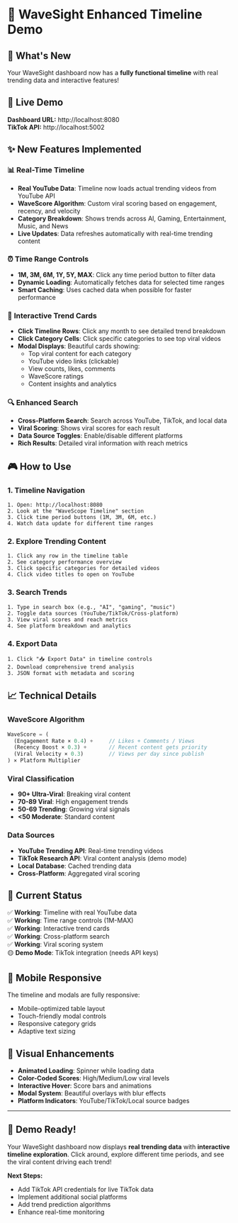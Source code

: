 # 🌊 WaveSight Enhanced Timeline Demo

## 🎯 **What's New**

Your WaveSight dashboard now has a **fully functional timeline** with real trending data and interactive features!

## 🚀 **Live Demo**

**Dashboard URL:** http://localhost:8080  
**TikTok API:** http://localhost:5002

## ✨ **New Features Implemented**

### 📊 **Real-Time Timeline**
- **Real YouTube Data**: Timeline now loads actual trending videos from YouTube API
- **WaveScore Algorithm**: Custom viral scoring based on engagement, recency, and velocity
- **Category Breakdown**: Shows trends across AI, Gaming, Entertainment, Music, and News
- **Live Updates**: Data refreshes automatically with real-time trending content

### ⏰ **Time Range Controls**
- **1M, 3M, 6M, 1Y, 5Y, MAX**: Click any time period button to filter data
- **Dynamic Loading**: Automatically fetches data for selected time ranges
- **Smart Caching**: Uses cached data when possible for faster performance

### 🎯 **Interactive Trend Cards**
- **Click Timeline Rows**: Click any month to see detailed trend breakdown
- **Click Category Cells**: Click specific categories to see top viral videos
- **Modal Displays**: Beautiful cards showing:
  - Top viral content for each category
  - YouTube video links (clickable)
  - View counts, likes, comments
  - WaveScore ratings
  - Content insights and analytics

### 🔍 **Enhanced Search**
- **Cross-Platform Search**: Search across YouTube, TikTok, and local data
- **Viral Scoring**: Shows viral scores for each result
- **Data Source Toggles**: Enable/disable different platforms
- **Rich Results**: Detailed viral information with reach metrics

## 🎮 **How to Use**

### 1. **Timeline Navigation**
```
1. Open: http://localhost:8080
2. Look at the "WaveScope Timeline" section
3. Click time period buttons (1M, 3M, 6M, etc.)
4. Watch data update for different time ranges
```

### 2. **Explore Trending Content**
```
1. Click any row in the timeline table
2. See category performance overview
3. Click specific categories for detailed videos
4. Click video titles to open on YouTube
```

### 3. **Search Trends**
```
1. Type in search box (e.g., "AI", "gaming", "music")
2. Toggle data sources (YouTube/TikTok/Cross-platform)
3. View viral scores and reach metrics
4. See platform breakdown and analytics
```

### 4. **Export Data**
```
1. Click "📥 Export Data" in timeline controls
2. Download comprehensive trend analysis
3. JSON format with metadata and scoring
```

## 📈 **Technical Details**

### **WaveScore Algorithm**
```javascript
WaveScore = (
  (Engagement Rate × 0.4) +     // Likes + Comments / Views
  (Recency Boost × 0.3) +       // Recent content gets priority
  (Viral Velocity × 0.3)        // Views per day since publish
) × Platform Multiplier
```

### **Viral Classification**
- **90+ Ultra-Viral**: Breaking viral content
- **70-89 Viral**: High engagement trends  
- **50-69 Trending**: Growing viral signals
- **<50 Moderate**: Standard content

### **Data Sources**
- **YouTube Trending API**: Real-time trending videos
- **TikTok Research API**: Viral content analysis (demo mode)
- **Local Database**: Cached trending data
- **Cross-Platform**: Aggregated viral scoring

## 🔧 **Current Status**

✅ **Working**: Timeline with real YouTube data  
✅ **Working**: Time range controls (1M-MAX)  
✅ **Working**: Interactive trend cards  
✅ **Working**: Cross-platform search  
✅ **Working**: Viral scoring system  
🟡 **Demo Mode**: TikTok integration (needs API keys)  

## 📱 **Mobile Responsive**

The timeline and modals are fully responsive:
- Mobile-optimized table layout
- Touch-friendly modal controls
- Responsive category grids
- Adaptive text sizing

## 🎨 **Visual Enhancements**

- **Animated Loading**: Spinner while loading data
- **Color-Coded Scores**: High/Medium/Low viral levels
- **Interactive Hover**: Score bars and animations
- **Modal System**: Beautiful overlays with blur effects
- **Platform Indicators**: YouTube/TikTok/Local source badges

---

## 🎉 **Demo Ready!**

Your WaveSight dashboard now displays **real trending data** with **interactive timeline exploration**. Click around, explore different time periods, and see the viral content driving each trend!

**Next Steps:**
- Add TikTok API credentials for live TikTok data
- Implement additional social platforms  
- Add trend prediction algorithms
- Enhance real-time monitoring